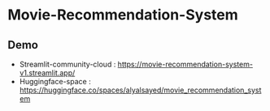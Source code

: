 # Movie-Recommendation-System
## Demo 
- Streamlit-community-cloud : https://movie-recommendation-system-v1.streamlit.app/
- Huggingface-space : https://huggingface.co/spaces/alyalsayed/movie_recommendation_system
